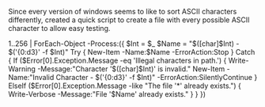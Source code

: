 Since every version of windows seems to like to sort ASCII characters differently, created a quick script to create a file with every possible ASCII character to allow easy testing.


  1..256 | ForEach-Object -Process:({
      $Int = $_
      $Name = "$([char]$Int) - $('{0:d3}' -f $Int)"
      Try {
          New-Item -Name:$Name -ErrorAction:Stop
      } Catch {
          If ($Error[0].Exception.Message -eq 'Illegal characters in path.') {
              Write-Warning -Message:"Character '$([char]$Int)' is invalid."
              New-Item -Name:"Invalid Character - $('{0:d3}' -f $Int)" -ErrorAction:SilentlyContinue
          } ElseIf ($Error[0].Exception.Message -like "The file '*' already exists.") {
              Write-Verbose -Message:"File '$Name' already exists."
          }
      }
  })
